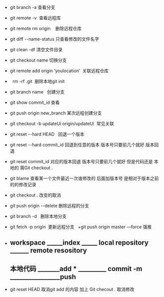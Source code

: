 + git branch -a 查看分支

+ git remote -v  查看远程库

+ git remote rm origin    删除远程仓库

+ git diff  --name-status      只查看修改的文件名字

+ git clean -df     清空文件目录

+ git  checkout name 切换分支

+  git remote add origin ‘youlocation’  关联远程仓库
+   rm -rf .git  删除本地git init 

+  git branch  name   创建分支
+  git show   commit_id   查看
+  git push origin new_branch  某次远程创建分支
+ git checkout -b updateUi origin/updateUi  常见关联
+ git  reset --hard HEAD   回退一个版本 
+ git  reset --hard commit_id  回退到任意的版本  版本号只要前几个就好 版本回退 
+ git  reset  commit_id   对应的版本回退  版本号只要前几个就好  但是代码还是 本地的 需Git checkout .
+ git   blame   查看某一个文件最近一次谁修改的    后面加版本号  是相对于版本之前的的修改记录
+ git  checkout .   改变的取消
+ git push origin --delete <BranchName> 删除远程的分支
+ git branch -d <BranchName>   删除本地分支
+ git fetch -p origin  更新远程分支  
 +git push origin master —force   强推   
 
 
+ ## workspace  _____index  _____  local repository  ______ remote resository  
  ## 本地代码  _______add  * _________ commit -m ________________push    
  
+  git  reset HEAD   取消git  add  的内容  加上 Git checout  . 取消修改



 
 
 
 

